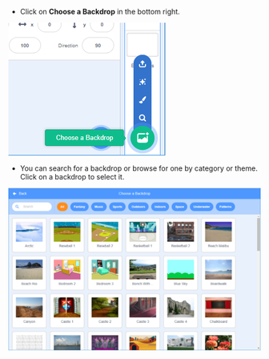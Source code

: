+ Click on **Choose a Backdrop** in the bottom right.

![captura de pantalla](images/stage-choose.png)

+ You can search for a backdrop or browse for one by category or theme. Click on a backdrop to select it.

![captura de pantalla](images/backdrop.png)